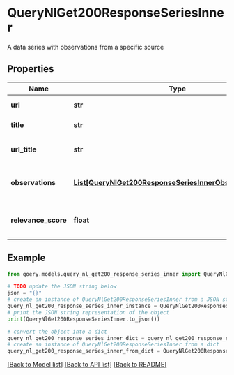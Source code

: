 # QueryNlGet200ResponseSeriesInner

A data series with observations from a specific source

## Properties

Name | Type | Description | Notes
------------ | ------------- | ------------- | -------------
**url** | **str** | URL of the source page | 
**title** | **str** | Title of the series | 
**url_title** | **str** | Title from the URL/source | 
**observations** | [**List[QueryNlGet200ResponseSeriesInnerObservationsInner]**](QueryNlGet200ResponseSeriesInnerObservationsInner.md) | The ordered observations for this series | 
**relevance_score** | **float** | Relevance score for this series (0-1) | 

## Example

```python
from qoery.models.query_nl_get200_response_series_inner import QueryNlGet200ResponseSeriesInner

# TODO update the JSON string below
json = "{}"
# create an instance of QueryNlGet200ResponseSeriesInner from a JSON string
query_nl_get200_response_series_inner_instance = QueryNlGet200ResponseSeriesInner.from_json(json)
# print the JSON string representation of the object
print(QueryNlGet200ResponseSeriesInner.to_json())

# convert the object into a dict
query_nl_get200_response_series_inner_dict = query_nl_get200_response_series_inner_instance.to_dict()
# create an instance of QueryNlGet200ResponseSeriesInner from a dict
query_nl_get200_response_series_inner_from_dict = QueryNlGet200ResponseSeriesInner.from_dict(query_nl_get200_response_series_inner_dict)
```
[[Back to Model list]](../README.md#documentation-for-models) [[Back to API list]](../README.md#documentation-for-api-endpoints) [[Back to README]](../README.md)


